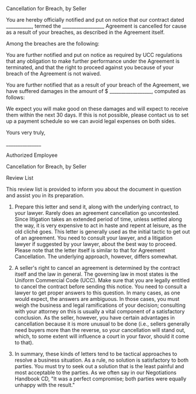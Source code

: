 Cancellation for Breach, by Seller

You are hereby officially notified and put on notice that our contract
dated \_\_\_\_\_\_\_\_\_\_\_, termed the
\_\_\_\_\_\_\_\_\_\_\_\_\_\_\_\_\_\_ Agreement is cancelled for cause as
a result of your breaches, as described in the Agreement itself.

Among the breaches are the following:

You are further notified and put on notice as required by UCC
regulations that any obligation to make further performance under the
Agreement is terminated, and that the right to proceed against you
because of your breach of the Agreement is not waived.

You are further notified that as a result of your breach of the
Agreement, we have suffered damages in the amount of \$
\_\_\_\_\_\_\_\_\_\_\_\_\_\_\_\_\_\_, computed as follows:

We expect you will make good on these damages and will expect to receive
them within the next 30 days. If this is not possible, please contact us
to set up a payment schedule so we can avoid legal expenses on both
sides.

Yours very truly,

\_\_\_\_\_\_\_\_\_\_\_\_\_\_\_

Authorized Employee

Cancellation for Breach, by Seller

Review List

This review list is provided to inform you about the document in
question and assist you in its preparation.

1.  Prepare this letter and send it, along with the underlying contract,
    to your lawyer. Rarely does an agreement cancellation go
    uncontested. Since litigation takes an extended period of time,
    unless settled along the way, it is very expensive to act in haste
    and repent at leisure, as the old cliché goes. This letter is
    generally used as the initial tactic to get out of an agreement. You
    need to consult your lawyer, and a litigation lawyer if suggested by
    your lawyer, about the best way to proceed. Please note that the
    letter itself is similar to that for Agreement Cancellation. The
    underlying approach, however, differs somewhat.

2.  A seller\'s right to cancel an agreement is determined by the
    contract itself and the law in general. The governing law in most
    states is the Uniform Commercial Code (UCC). Make sure that you are
    legally entitled to cancel the contract before sending this notice.
    You need to consult a lawyer to get proper answers to this question.
    In many cases, as one would expect, the answers are ambiguous. In
    those cases, you must weigh the business and legal ramifications of
    your decision; consulting with your attorney on this is usually a
    vital component of a satisfactory conclusion. As the seller,
    however, you have certain advantages in cancellation because it is
    more unusual to be done (i.e., sellers generally need buyers more
    than the reverse, so your cancellation will stand out, which, to
    some extent will influence a court in your favor, should it come to
    that).

3.  In summary, these kinds of letters tend to be tactical approaches to
    resolve a business situation. As a rule, no solution is satisfactory
    to both parties. You must try to seek out a solution that is the
    least painful and most acceptable to the parties. As we often say in
    our Negotiations Handbook CD, "It was a perfect compromise; both
    parties were equally unhappy with the result."
